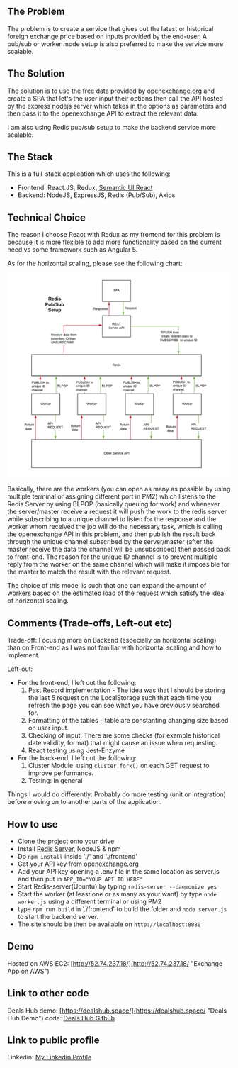 ## **The Problem**

The problem is to create a service that gives out the latest or historical foreign exchange price based on inputs provided by the end-user.  A pub/sub or worker mode setup is also preferred to make the service more scalable.

## **The Solution**

The solution is to use the free data provided by [openexchange.org](https://openexchangerates.org/ "openexchange.org") and create a SPA that let's the user input their options then call the API hosted by the express nodejs server which takes in the options as parameters and then pass it to the openexchange API to extract the relevant data.

I am also using Redis pub/sub setup to make the backend service more scalable.

## **The Stack**

This is a full-stack application which uses the following:
* Frontend: React.JS, Redux, [Semantic UI React](https://react.semantic-ui.com/ "Semantic UI React")
* Backend: NodeJS, ExpressJS, Redis (Pub/Sub), Axios

## **Technical Choice**

The reason I choose React with Redux as my frontend for this problem is because it is more flexible to add more functionality based on the current need vs some framework such as Angular 5.

As for the horizontal scaling, please see the following chart:

![Alt](/pubsub.png "Redis Pub/Sub")

Basically, there are the workers (you can open as many as possible by using multiple terminal or assigning different port in PM2) which listens to the Redis Server by using BLPOP (basically queuing for work) and whenever the server/master receive a request it will push the work to the redis server while subscribing to a unique channel to listen for the response and the worker whom received the job will do the necessary task, which is calling the openexchange API in this problem, and then publish the result back through the unique channel subscribed by the server/master (after the master receive the data the channel will be unsubscribed) then passed back to front-end.  The reason for the unique ID channel is to prevent multiple reply from the worker on the same channel which will make it impossible for the master to match the result with the relevant request.

The choice of this model is such that one can expand the amount of workers based on the estimated load of the request which satisfy the idea of horizontal scaling.

## **Comments (Trade-offs, Left-out etc)**

Trade-off:  Focusing more on Backend (especially on horizontal scaling) than on Front-end as I was not familiar with horizontal scaling and how to implement.

Left-out: 
*   For the front-end, I left out the following:
    1. Past Record implementation - The idea was that I should be storing the last 5 request on the LocalStorage such that each time you refresh the page you can see what you have previously searched for.
    2. Formatting of the tables - table are constanting changing size based on user input.
    3. Checking of input: There are some checks (for example historical date validity, format) that might cause an issue when requesting.
    4. React testing using Jest-Enzyme
*   For the back-end, I left out the following:
    1. Cluster Module: using `cluster.fork()` on each GET request to improve performance.
    2. Testing: In general

Things I would do differently:  Probably do more testing (unit or integration) before moving on to another parts of the application.

## **How to use**

* Clone the project onto your drive
* Install [Redis Server](https://github.com/NodeRedis/node_redis "Redis Server"), NodeJS & npm
* Do `npm install` inside './' and './frontend'
* Get your API key from [openexchange.org](https://openexchangerates.org/ "openexchange.org")
* Add your API key opening a .env file in the same location as server.js and then put in `APP_ID="YOUR API ID HERE"`
* Start Redis-server(Ubuntu) by typing `redis-server --daemonize yes`
* Start the worker (at least one or as many as your want) by type `node worker.js` using a different terminal or using PM2
* type `npm run build` in './frontend' to build the folder and `node server.js` to start the backend server.
* The site should be then be available on `http://localhost:8080`

## **Demo**
Hosted on AWS EC2: [http://52.74.237.18/](http://52.74.237.18/ "Exchange App on AWS")

## **Link to other code**

Deals Hub
demo: [https://dealshub.space/](https://dealshub.space/ "Deals Hub Demo") 
code: [Deals Hub Github](https://github.com/Midori-Funaki/OnlineMarketplace/ "Deals Hub Github") 

## **Link to public profile**

Linkedin: [My Linkedin Profile](https://www.linkedin.com/in/adrian-lee-244248147/ "My Linkedin Profile") 


